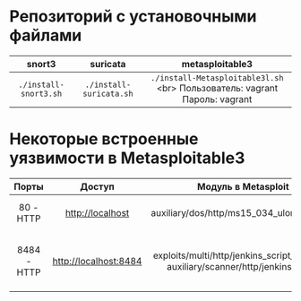 # Репозиторий с установочными файлами

| snort3 | suricata | metasploitable3 | 
|:---------------------:|:-----------------------:|:-------------------------------:|
| `./install-snort3.sh` | `./install-suricata.sh` | `./install-Metasploitable3l.sh` \<br> Пользователь: vagrant  Пароль: vagrant |


# Некоторые встроенные уязвимости в Metasploitable3

| Порты | Доступ | Модуль в Metasploit | CVE | Описание |
|:-----:|:-----------------------:|:--------------------------:|:-------------------------:|:-----:|
|80 - HTTP|[http://localhost](http://localhost)|auxiliary/dos/http/ms15_034_ulonglongadd|CVE-2015-1635| DOs |
|8484 - HTTP|[http://localhost:8484](http://localhost:8484)|exploits/multi/http/jenkins_script_console &#124; auxiliary/scanner/http/jenkins_enum|  | доступ Meterpreter &#124; поиск серверов Jenkins |